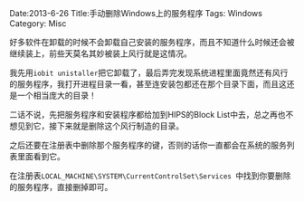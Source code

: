 Date:2013-6-26
Title:手动删除Windows上的服务程序
Tags: Windows
Category: Misc


好多软件在卸载的时候不会卸载自己安装的服务程序，而且不知道什么时候还会被继续装上，前些天莫名其妙被装上风行就是这情况。

我先用`iobit unistaller`把它卸载了，最后弄完发现系统进程里面竟然还有风行的服务程序，我打开进程目录一看，甚至连安装包都还在那个目录下面，而且这还是一个相当庞大的目录！

二话不说，先把服务程序和安装程序都给加到HIPS的Block List中去，总之再也不想见到它，接下来就是删除这个风行制造的目录。

之后还要在注册表中删除那个服务程序的键，否则的话你一直都会在系统的服务列表里面看到它。

在注册表`LOCAL_MACHINE\SYSTEM\CurrentControlSet\Services `中找到你要删除的服务程序，直接删掉即可。